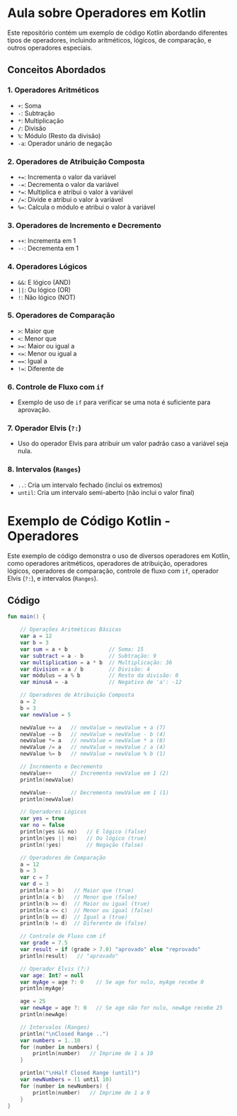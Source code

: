 # Aula sobre Operadores em Kotlin

Este repositório contém um exemplo de código Kotlin abordando diferentes tipos de operadores, incluindo aritméticos, lógicos, de comparação, e outros operadores especiais.

## Conceitos Abordados

### 1. Operadores Aritméticos
- `+`: Soma
- `-`: Subtração
- `*`: Multiplicação
- `/`: Divisão
- `%`: Módulo (Resto da divisão)
- `-a`: Operador unário de negação

### 2. Operadores de Atribuição Composta
- `+=`: Incrementa o valor da variável
- `-=`: Decrementa o valor da variável
- `*=`: Multiplica e atribui o valor à variável
- `/=`: Divide e atribui o valor à variável
- `%=`: Calcula o módulo e atribui o valor à variável

### 3. Operadores de Incremento e Decremento
- `++`: Incrementa em 1
- `--`: Decrementa em 1

### 4. Operadores Lógicos
- `&&`: E lógico (AND)
- `||`: Ou lógico (OR)
- `!`: Não lógico (NOT)

### 5. Operadores de Comparação
- `>`: Maior que
- `<`: Menor que
- `>=`: Maior ou igual a
- `<=`: Menor ou igual a
- `==`: Igual a
- `!=`: Diferente de

### 6. Controle de Fluxo com `if`
- Exemplo de uso de `if` para verificar se uma nota é suficiente para aprovação.

### 7. Operador Elvis (`?:`)
- Uso do operador Elvis para atribuir um valor padrão caso a variável seja nula.

### 8. Intervalos (`Ranges`)
- `..`: Cria um intervalo fechado (inclui os extremos)
- `until`: Cria um intervalo semi-aberto (não inclui o valor final)

# Exemplo de Código Kotlin - Operadores

Este exemplo de código demonstra o uso de diversos operadores em Kotlin, como operadores aritméticos, operadores de atribuição, operadores lógicos, operadores de comparação, controle de fluxo com `if`, operador Elvis (`?:`), e intervalos (`Ranges`).

## Código

```kotlin
fun main() {

    // Operações Aritméticas Básicas
    var a = 12
    var b = 3
    var sum = a + b             // Soma: 15
    var subtract = a - b        // Subtração: 9
    var multiplication = a * b  // Multiplicação: 36
    var division = a / b        // Divisão: 4
    var módulus = a % b         // Resto da divisão: 0
    var minusA = -a             // Negativo de 'a': -12

    // Operadores de Atribuição Composta
    a = 2
    b = 3
    var newValue = 5

    newValue += a   // newValue = newValue + a (7)
    newValue -= b   // newValue = newValue - b (4)
    newValue *= a   // newValue = newValue * a (8)
    newValue /= a   // newValue = newValue / a (4)
    newValue %= b   // newValue = newValue % b (1)

    // Incremento e Decremento
    newValue++      // Incrementa newValue em 1 (2)
    println(newValue)

    newValue--      // Decrementa newValue em 1 (1)
    println(newValue)

    // Operadores Lógicos
    var yes = true
    var no = false
    println(yes && no)   // E lógico (false)
    println(yes || no)   // Ou lógico (true)
    println(!yes)        // Negação (false)

    // Operadores de Comparação
    a = 12
    b = 3
    var c = 7
    var d = 3
    println(a > b)   // Maior que (true)
    println(a < b)   // Menor que (false)
    println(b >= d)  // Maior ou igual (true)
    println(a <= c)  // Menor ou igual (false)
    println(b == d)  // Igual a (true)
    println(b != d)  // Diferente de (false)

    // Controle de Fluxo com if
    var grade = 7.5
    var result = if (grade > 7.0) "aprovado" else "reprovado"
    println(result)   // "aprovado"

    // Operador Elvis (?:)
    var age: Int? = null
    var myAge = age ?: 0    // Se age for nulo, myAge recebe 0
    println(myAge)

    age = 25
    var newAge = age ?: 0   // Se age não for nulo, newAge recebe 25
    println(newAge)

    // Intervalos (Ranges)
    println("\nClosed Range ..")
    var numbers = 1..10
    for (number in numbers) {
        println(number)   // Imprime de 1 a 10
    }

    println("\nHalf Closed Range (until)")
    var newNumbers = (1 until 10)
    for (number in newNumbers) {
        println(number)   // Imprime de 1 a 9
    }
}
